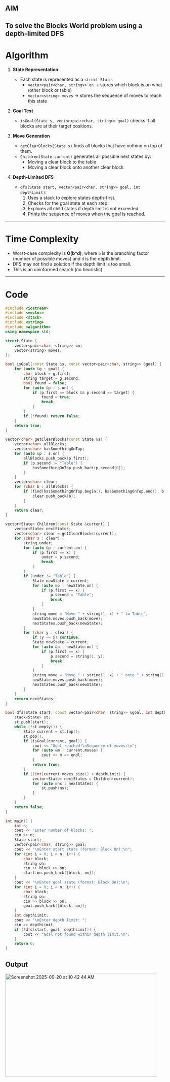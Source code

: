 ## AIM
To solve the **Blocks World problem** using a **depth-limited DFS** 
---

# Algorithm

1. **State Representation**  
   - Each state is represented as a `struct State`:
     - `vector<pair<char, string>> on` → stores which block is on what (other block or table)  
     - `vector<string> moves` → stores the sequence of moves to reach this state

2. **Goal Test**  
   - `isGoal(State s, vector<pair<char, string>> goal)` checks if all blocks are at their target positions.

3. **Move Generation**  
   - `getClearBlocks(State s)` finds all blocks that have nothing on top of them.  
   - `Children(State current)` generates all possible next states by:
     - Moving a clear block to the table
     - Moving a clear block onto another clear block

4. **Depth-Limited DFS**  
   - `dfs(State start, vector<pair<char, string>> goal, int depthLimit)`:
     1. Uses a stack to explore states depth-first.
     2. Checks for the goal state at each step.
     3. Explores all child states if depth limit is not exceeded.
     4. Prints the sequence of moves when the goal is reached.

---

# Time Complexity
- Worst-case complexity is **O(b^d)**, where `b` is the branching factor (number of possible moves) and `d` is the depth limit.  
- DFS may not find a solution if the depth limit is too small.  
- This is an uninformed search (no heuristic).

---

# Code

```cpp
#include <iostream>
#include <vector>
#include <stack>
#include <string>
#include <algorithm>
using namespace std;

struct State {
    vector<pair<char, string>> on;
    vector<string> moves;
};

bool isGoal(const State &s, const vector<pair<char, string>> &goal) {
    for (auto &g : goal) {
        char block = g.first;
        string target = g.second;
        bool found = false;
        for (auto &p : s.on) {
            if (p.first == block && p.second == target) {
                found = true;
                break;
            }
        }
        if (!found) return false;
    }
    return true;
}

vector<char> getClearBlocks(const State &s) {
    vector<char> allBlocks;
    vector<char> hasSomethingOnTop;
    for (auto &p : s.on) {
        allBlocks.push_back(p.first);
        if (p.second != "Table") {
            hasSomethingOnTop.push_back(p.second[0]);
        }
    }
    vector<char> clear;
    for (char b : allBlocks) {
        if (find(hasSomethingOnTop.begin(), hasSomethingOnTop.end(), b) == hasSomethingOnTop.end()) {
            clear.push_back(b);
        }
    }
    return clear;
}

vector<State> Children(const State &current) {
    vector<State> nextStates;
    vector<char> clear = getClearBlocks(current);
    for (char x : clear) {
        string under;
        for (auto &p : current.on) {
            if (p.first == x) {
                under = p.second;
                break;
            }
        }
        if (under != "Table") {
            State newState = current;
            for (auto &p : newState.on) {
                if (p.first == x) {
                    p.second = "Table";
                    break;
                }
            }
            string move = "Move " + string(1, x) + " to Table";
            newState.moves.push_back(move);
            nextStates.push_back(newState);
        }
        for (char y : clear) {
            if (y == x) continue;
            State newState = current;
            for (auto &p : newState.on) {
                if (p.first == x) {
                    p.second = string(1, y);
                    break;
                }
            }
            string move = "Move " + string(1, x) + " onto " + string(1, y);
            newState.moves.push_back(move);
            nextStates.push_back(newState);
        }
    }
    return nextStates;
}

bool dfs(State start, const vector<pair<char, string>> &goal, int depthLimit) {
    stack<State> st;
    st.push(start);
    while (!st.empty()) {
        State current = st.top();
        st.pop();
        if (isGoal(current, goal)) {
            cout << "Goal reached!\nSequence of moves:\n";
            for (auto &m : current.moves) {
                cout << m << endl;
            }
            return true;
        }
        if ((int)current.moves.size() < depthLimit) {
            vector<State> nextStates = Children(current);
            for (auto &ns : nextStates) {
                st.push(ns);
            }
        }
    }
    return false;
}

int main() {
    int n;
    cout << "Enter number of blocks: ";
    cin >> n;
    State start;
    vector<pair<char, string>> goal;
    cout << "\nEnter start state (format: Block On):\n";
    for (int i = 0; i < n; i++) {
        char block;
        string on;
        cin >> block >> on;
        start.on.push_back({block, on});
    }
    cout << "\nEnter goal state (format: Block On):\n";
    for (int i = 0; i < n; i++) {
        char block;
        string on;
        cin >> block >> on;
        goal.push_back({block, on});
    }
    int depthLimit;
    cout << "\nEnter depth limit: ";
    cin >> depthLimit;
    if (!dfs(start, goal, depthLimit)) {
        cout << "Goal not found within depth limit.\n";
    }
    return 0;
}
```
## Output

<img width="477" height="325" alt="Screenshot 2025-09-20 at 10 42 44 AM" src="https://github.com/user-attachments/assets/ca0b85b7-6d80-43bc-9258-8f7f2665908e" />
